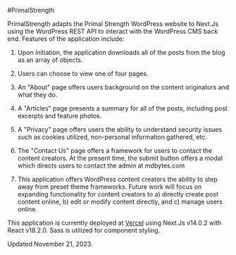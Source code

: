 #PrimalStrength

PrimalStrength adapts the Primal Strength WordPress website to Next.Js using the WordPress REST API to interact with the WordPress CMS back end. Features of the application include:

1.  Upon initiation, the application downloads all of the posts from the blog as an array of objects.

2.  Users can choose to view one of four pages.

3.  An "About" page offers users background on the content originators and what they do.

4.  A "Articles" page presents a summary for all of the posts, including post excerpts and feature photos.

5.  A "Privacy" page offers users the ability to understand security issues such as cookies utilized, non-personal information gathered, etc.

6.  The "Contact Us" page offers a framework for users to contact the content creators. At the present time, the submit button offers a modal which directs users to contact the admin at mdbytes.com

7.  This application offers WordPress content creators the ability to step away from preset theme frameworks. Future work will focus on expanding functionality for content creators to a) directly create post content online, b) edit or modify content directly, and c) manage users online.

This application is currently deployed at [Vercel](https://primal-strength.vercel.app/) using Next.Js v14.0.2 with React v18.2.0. Sass is utilized for component styling.

Updated November 21, 2023.
